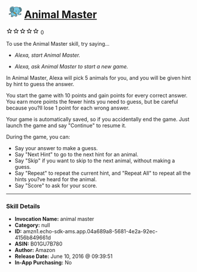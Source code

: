 # &nbsp;<img src="skill_icon" alt="Animal Master icon" width="36"> [Animal Master](http://alexa.amazon.com/#skills/amzn1.echo-sdk-ams.app.04a689a8-5681-4e2a-92ec-4156b849661d)
![0 stars](../../images/ic_star_border_black_18dp_1x.png)![0 stars](../../images/ic_star_border_black_18dp_1x.png)![0 stars](../../images/ic_star_border_black_18dp_1x.png)![0 stars](../../images/ic_star_border_black_18dp_1x.png)![0 stars](../../images/ic_star_border_black_18dp_1x.png) 0

To use the Animal Master skill, try saying...

* *Alexa, start Animal Master.*

* *Alexa, ask Animal Master to start a new game.*

In Animal Master, Alexa will pick 5 animals for you, and you will be given hint by hint to guess the answer. 

You start the game with 10 points and gain points for every correct answer.  You earn more points the fewer hints you need to guess, but be careful because you?ll lose 1 point for each wrong answer.

Your game is automatically saved, so if you accidentally end the game. Just launch the game and say "Continue" to resume it.

During the game, you can:
* Say your answer to make a guess.
* Say "Next Hint" to go to the next hint for an animal.
* Say "Skip" if you want to skip to the next animal, without making a guess.
* Say "Repeat" to repeat the current hint, and "Repeat All" to repeat all the hints you?ve heard for the animal.
* Say "Score" to ask for your score.

***

### Skill Details

* **Invocation Name:** animal master
* **Category:** null
* **ID:** amzn1.echo-sdk-ams.app.04a689a8-5681-4e2a-92ec-4156b849661d
* **ASIN:** B01GU7B780
* **Author:** Amazon
* **Release Date:** June 10, 2016 @ 09:39:51
* **In-App Purchasing:** No
